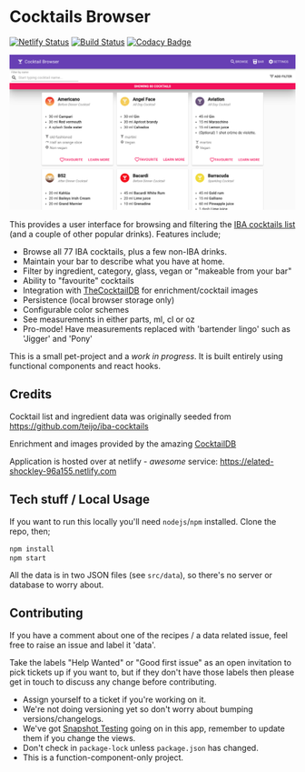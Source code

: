 # Cocktails Browser

[![Netlify Status](https://api.netlify.com/api/v1/badges/4aecd7d0-e759-4866-8717-b4b09f8cbb16/deploy-status)](https://app.netlify.com/sites/elated-shockley-96a155/deploys)
[![Build Status](https://travis-ci.org/mikeyhogarth/cocktails.svg?branch=master)](https://travis-ci.org/mikeyhogarth/cocktails)
[![Codacy Badge](https://api.codacy.com/project/badge/Grade/561bedec36224121a246675b673b872f)](https://www.codacy.com/app/mikeyhogarth/cocktails?utm_source=github.com&utm_medium=referral&utm_content=mikeyhogarth/cocktails&utm_campaign=Badge_Grade)

![Screenshot](/public/Screenshot.png?raw=true)

This provides a user interface for browsing and filtering the [IBA cocktails list](https://en.wikipedia.org/wiki/List_of_IBA_official_cocktails) (and a couple of other popular drinks). Features include;

- Browse all 77 IBA cocktails, plus a few non-IBA drinks.
- Maintain your bar to describe what you have at home.
- Filter by ingredient, category, glass, vegan or "makeable from your bar"
- Ability to "favourite" cocktails
- Integration with [TheCocktailDB](https://www.thecocktaildb.com/) for enrichment/cocktail images
- Persistence (local browser storage only)
- Configurable color schemes
- See measurements in either parts, ml, cl or oz
- Pro-mode! Have measurements replaced with 'bartender lingo' such as 'Jigger' and 'Pony'

This is a small pet-project and a _work in progress_. It is built entirely using functional components and react hooks.

## Credits

Cocktail list and ingredient data was originally seeded from https://github.com/teijo/iba-cocktails

Enrichment and images provided by the amazing [CocktailDB](https://www.thecocktaildb.com/)

Application is hosted over at netlify - _awesome_ service: https://elated-shockley-96a155.netlify.com

## Tech stuff / Local Usage

If you want to run this locally you'll need `nodejs`/`npm` installed. Clone the repo, then;

```
npm install
npm start
```

All the data is in two JSON files (see `src/data`), so there's no server or database to worry about.

## Contributing

If you have a comment about one of the recipes / a data related issue, feel free to raise an issue and label it 'data'.

Take the labels "Help Wanted" or "Good first issue" as an open invitation to pick tickets up if you want to, but if they don't have those labels then please get in touch to discuss any change before contributing.

- Assign yourself to a ticket if you're working on it.
- We're not doing versioning yet so don't worry about bumping versions/changelogs.
- We've got [Snapshot Testing](https://jestjs.io/docs/en/snapshot-testing) going on in this app, remember to update them if you change the views.
- Don't check in `package-lock` unless `package.json` has changed.
- This is a function-component-only project.
